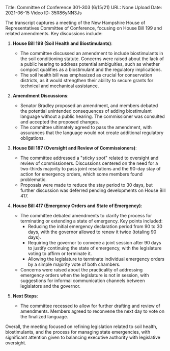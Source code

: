 Title: Committee of Conference 301-303 (6/15/21)
URL: None
Upload Date: 2021-06-15
Video ID: 35R86yNN3Js

The transcript captures a meeting of the New Hampshire House of Representatives Committee of Conference, focusing on House Bill 199 and related amendments. Key discussions include:

1. **House Bill 199 (Soil Health and Biostimulants)**:
   - The committee discussed an amendment to include biostimulants in the soil conditioning statute. Concerns were raised about the lack of a public hearing to address potential ambiguities, such as whether compost qualifies as a biostimulant and the regulatory implications.
   - The soil health bill was emphasized as crucial for conservation districts, as it would strengthen their ability to secure grants for technical and mechanical assistance.

2. **Amendment Discussions**:
   - Senator Bradley proposed an amendment, and members debated the potential unintended consequences of adding biostimulant language without a public hearing. The commissioner was consulted and accepted the proposed changes.
   - The committee ultimately agreed to pass the amendment, with assurances that the language would not create additional regulatory obligations.

3. **House Bill 187 (Oversight and Review of Commissioners)**:
   - The committee addressed a "sticky spot" related to oversight and review of commissioners. Discussions centered on the need for a two-thirds majority to pass joint resolutions and the 90-day stay of action for emergency orders, which some members found problematic.
   - Proposals were made to reduce the stay period to 30 days, but further discussion was deferred pending developments on House Bill 417.

4. **House Bill 417 (Emergency Orders and State of Emergency)**:
   - The committee debated amendments to clarify the process for terminating or extending a state of emergency. Key points included:
     - Reducing the initial emergency declaration period from 90 to 30 days, with the governor allowed to renew it twice (totaling 90 days).
     - Requiring the governor to convene a joint session after 90 days to justify continuing the state of emergency, with the legislature voting to affirm or terminate it.
     - Allowing the legislature to terminate individual emergency orders by a simple majority vote of both chambers.
   - Concerns were raised about the practicality of addressing emergency orders when the legislature is not in session, with suggestions for informal communication channels between legislators and the governor.

5. **Next Steps**:
   - The committee recessed to allow for further drafting and review of amendments. Members agreed to reconvene the next day to vote on the finalized language.

Overall, the meeting focused on refining legislation related to soil health, biostimulants, and the process for managing state emergencies, with significant attention given to balancing executive authority with legislative oversight.